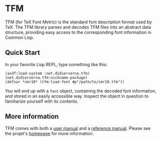# TFM
TFM (for TeX Font Metric) is the standard font description format used by TeX.
The TFM library parses and decodes TFM files into an abstract data structure,
providing easy access to the corresponding font information in Common Lisp.

## Quick Start
In your favorite Lisp REPL, type something like this:
```
(asdf:load-system :net.didierverna.tfm)
(net.didierverna.tfm:nickname-package)
(defvar *cmr10* (tfm:load-font #p"/path/to/cmr10.tfm"))
```
You will end up with a `font` object, containing the decoded font information,
and stored in an easily accessible way. Inspect the object in question to
familiarize yourself with its contents.

## More information
TFM comes with both a
[user manual](https://www.lrde.epita.fr/~didier/software/lisp/tfm/user/)
and a
[reference manual](https://www.lrde.epita.fr/~didier/software/lisp/tfm/reference/).
Please see the projet's
[homepage](https://www.lrde.epita.fr/~didier/software/lisp/typesetting.php#tfm)
for more information.
